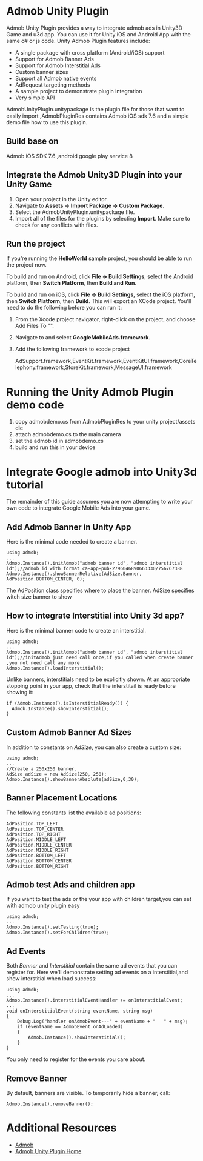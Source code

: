 Admob Unity Plugin
==============================

Admob Unity Plugin provides a way to integrate admob ads in Unity3D Game and u3d app.
You can use it for Unity iOS and Android App with the same c# or js code.
Unity Admob Plugin features include:

* A single package with cross platform (Android/iOS) support
* Support for Admob Banner Ads
* Support for Admob Interstitial Ads
* Custom banner sizes
* Support all Admob native events
* AdRequest targeting methods
* A sample project to demonstrate plugin integration
* Very simple API 

AdmobUnityPlugin.unitypackage is the plugin  file for those that want to easily import
,AdmobPluginRes contains Admob iOS  sdk 7.6 and a simple demo file how to use this plugin.

Build base on 
------------
Admob iOS SDK 7.6 ,android google play service 8


Integrate the Admob Unity3D Plugin into your Unity Game
-----------------------------------

1. Open your project in the Unity editor.
2. Navigate to **Assets -> Import Package -> Custom Package**.
3. Select the AdmobUnityPlugin.unitypackage file.
4. Import all of the files for the plugins by selecting **Import**. Make sure
   to check for any conflicts with files.



Run the project
---------------

If you're running the **HelloWorld** sample project, you should be able to run
the project now.

To build and run on Android, click **File -> Build Settings**, select the
Android platform, then **Switch Platform**, then **Build and Run**.

To build and run on iOS, click **File -> Build Settings**, select the iOS
platform, then **Switch Platform**, then **Build**. This will export an
XCode project. You'll need to do the following before you can run it:

1. From the Xcode project navigator, right-click on the project, and choose
   Add Files To "<Project Name>".
2. Navigate to and select **GoogleMobileAds.framework**.
3. Add the following framework to xcode project

    AdSupport.framework,EventKit.framework,EventKitUI.framework,CoreTelephony.framework,StoreKit.framework,MessageUI.framework


Running the Unity Admob Plugin demo code 
===========================

1. copy admobdemo.cs from AdmobPluginRes to your unity project/assets dic
2. attach admobdemo.cs to the main camera
3. set the admob id  in admobdemo.cs
4. build and run this in your device

Integrate Google admob into Unity3d tutorial
===========================

The remainder of this guide assumes you are now attempting to write your own
code to integrate Google Mobile Ads into your game.

Add Admob Banner in Unity App 
-----------------
Here is the minimal code needed to create a banner.

    using admob;
    ...
    Admob.Instance().initAdmob("admob banner id", "admob interstitial id");//admob id with format ca-app-pub-2796046890663330/756767388
    Admob.Instance().showBannerRelative(AdSize.Banner, AdPosition.BOTTOM_CENTER, 0);

The AdPosition class specifies where to place the banner. AdSize specifies witch size banner to show


How to integrate Interstitial into Unity 3d app?
-----------------------
Here is the minimal banner code to create an interstitial.

    using admob;
    ...
    Admob.Instance().initAdmob("admob banner id", "admob interstitial id");//initAdmob just need call once,if you called when create banner ,you not need call any more
    Admob.Instance().loadInterstitial(); 

Unlike banners, interstitials need to be explicitly shown. At an appropriate
stopping point in your app, check that the interstitail is ready before
showing it:

    if (Admob.Instance().isInterstitialReady()) {
      Admob.Instance().showInterstitial();
    }

Custom Admob Banner Ad Sizes
---------------
In addition to constants on _AdSize_, you can also create a custom size:

    using admob;
    ...
    //Create a 250x250 banner.
    AdSize adSize = new AdSize(250, 250);
    Admob.Instance().showBannerAbsolute(adSize,0,30);

Banner Placement Locations
--------------------------
The following constants list the available ad positions:

    AdPosition.TOP_LEFT
    AdPosition.TOP_CENTER
    AdPosition.TOP_RIGHT
    AdPosition.MIDDLE_LEFT
    AdPosition.MIDDLE_CENTER
    AdPosition.MIDDLE_RIGHT
    AdPosition.BOTTOM_LEFT
    AdPosition.BOTTOM_CENTER
    AdPosition.BOTTOM_RIGHT

Admob test Ads and children app
--------------------
If you want to test the ads or the your app with children target,you can set with admob unity plugin easy

    using admob;
    ...
    Admob.Instance().setTesting(true);
    Admob.Instance().setForChildren(true);

Ad Events
---------
Both _Banner_ and _Interstitial_ contain the same ad events that you can
register for. 
Here we'll demonstrate setting ad events on a interstitial,and show interstitial when load success:

    using admob;
    ...
    Admob.Instance().interstitialEventHandler += onInterstitialEvent;
    ...
    void onInterstitialEvent(string eventName, string msg)
    {
        Debug.Log("handler onAdmobEvent---" + eventName + "   " + msg);
        if (eventName == AdmobEvent.onAdLoaded)
        {
            Admob.Instance().showInterstitial();
        }
    }

You only need to register for the events you care about.

Remove Banner 
----------------
By default, banners are visible. To temporarily hide a banner, call:

    Admob.Instance().removeBanner();

Additional Resources
====================
* [Admob](https://apps.admob.com/)
* [Admob Unity Plugin Home](https://github.com/unity-plugins/Unity-Admob)

